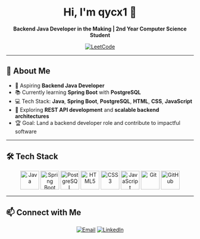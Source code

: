 <h1 align="center">Hi, I'm qycx1 👋</h1>
<p align="center">
  <strong>Backend Java Developer in the Making | 2nd Year Computer Science Student</strong>
</p>

<p align="center">
  <a href="https://leetcode.com/u/BnpQa8AGoF/">
    <img src="https://img.shields.io/badge/LeetCode-Profile-orange?style=for-the-badge&logo=leetcode" alt="LeetCode" />
  </a>
</p>

---

<h2>🚀 About Me</h2>

- 🎯 Aspiring **Backend Java Developer**
- 📚 Currently learning **Spring Boot** with **PostgreSQL**
- 💻 Tech Stack: **Java**, **Spring Boot**, **PostgreSQL**, **HTML**, **CSS**, **JavaScript**
- 🌱 Exploring **REST API development** and **scalable backend architectures**
- 🏆 Goal: Land a backend developer role and contribute to impactful software

---

<h2>🛠 Tech Stack</h2>

<p align="center">
  <img src="https://cdn.jsdelivr.net/gh/devicons/devicon/icons/java/java-original.svg" width="50" alt="Java" />
  <img src="https://cdn.jsdelivr.net/gh/devicons/devicon/icons/spring/spring-original.svg" width="50" alt="Spring Boot" />
  <img src="https://cdn.jsdelivr.net/gh/devicons/devicon/icons/postgresql/postgresql-original.svg" width="50" alt="PostgreSQL" />
  <img src="https://cdn.jsdelivr.net/gh/devicons/devicon/icons/html5/html5-original.svg" width="50" alt="HTML5" />
  <img src="https://cdn.jsdelivr.net/gh/devicons/devicon/icons/css3/css3-original.svg" width="50" alt="CSS3" />
  <img src="https://cdn.jsdelivr.net/gh/devicons/devicon/icons/javascript/javascript-original.svg" width="50" alt="JavaScript" />
  <img src="https://cdn.jsdelivr.net/gh/devicons/devicon/icons/git/git-original.svg" width="50" alt="Git" />
  <img src="https://cdn.jsdelivr.net/gh/devicons/devicon/icons/github/github-original.svg" width="50" alt="GitHub" />
</p>

---

<h2>📫 Connect with Me</h2>

<p align="center">
  <a href="mailto:Dexter101306@example.com"><img src="https://img.shields.io/badge/Email-D14836?style=for-the-badge&logo=gmail&logoColor=white" alt="Email"/></a>
  <a href="https://www.linkedin.com/in/facelo-dexter-2a9917369/"><img src="https://img.shields.io/badge/LinkedIn-0077B5?style=for-the-badge&logo=linkedin&logoColor=white" alt="LinkedIn"/></a>
</p>
